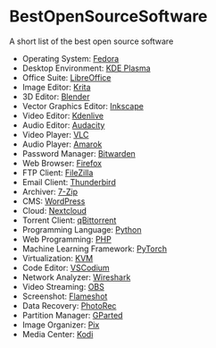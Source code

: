 # BestOpenSourceSoftware
A short list of the best open source software


- Operating System: [Fedora ]([https://www.linux.org/](https://fedoraproject.org/))
- Desktop Environment: [KDE Plasma](https://kde.org/plasma-desktop)
- Office Suite: [LibreOffice](https://www.libreoffice.org/)
- Image Editor: [Krita](https://krita.org/)
- 3D Editor: [Blender](https://www.blender.org/)
- Vector Graphics Editor: [Inkscape](https://inkscape.org/)
- Video Editor: [Kdenlive](https://kdenlive.org/)
- Audio Editor: [Audacity](https://www.audacityteam.org/)
- Video Player: [VLC](https://www.videolan.org/vlc/)
- Audio Player: [Amarok](https://amarok.kde.org/)
- Password Manager: [Bitwarden](https://bitwarden.com/)
- Web Browser: [Firefox](https://www.mozilla.org/en-US/firefox/new/)
- FTP Client: [FileZilla](https://filezilla-project.org/)
- Email Client: [Thunderbird](https://www.thunderbird.net/)
- Archiver: [7-Zip](https://www.7-zip.org/)
- CMS: [WordPress](https://wordpress.org/)
- Cloud: [Nextcloud](https://nextcloud.com/)
- Torrent Client: [qBittorrent](https://www.qbittorrent.org/)
- Programming Language: [Python](https://www.python.org/)
- Web Programming: [PHP](https://www.php.net/)
- Machine Learning Framework: [PyTorch](https://pytorch.org/)
- Virtualization: [KVM](https://www.linux-kvm.org/)
- Code Editor: [VSCodium](https://vscodium.com/)
- Network Analyzer: [Wireshark](https://www.wireshark.org/)
- Video Streaming: [OBS](https://obsproject.com/)
- Screenshot: [Flameshot](https://flameshot.js.org/)
- Data Recovery: [PhotoRec](https://www.cgsecurity.org/wiki/PhotoRec)
- Partition Manager: [GParted](https://gparted.org/)
- Image Organizer: [Pix](https://gitlab.gnome.org/World/pix)
- Media Center: [Kodi](https://kodi.tv/)
